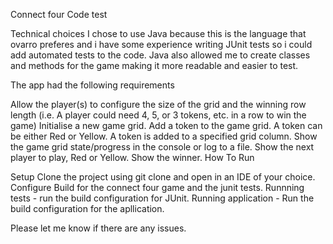 Connect four Code test

Technical choices I chose to use Java because this is the language that ovarro preferes and i have some experience writing JUnit tests so i could add automated tests to the code. Java also allowed me to create classes and methods for the game making it more readable and easier to test.

The app had the following requirements

Allow the player(s) to configure the size of the grid and the winning row length (i.e. A player could need 4, 5, or 3 tokens, etc. in a row to win the game)
Initialise a new game grid.
Add a token to the game grid. A token can be either Red or Yellow. A token is added to a specified grid column.
Show the game grid state/progress in the console or log to a file.
Show the next player to play, Red or Yellow.
Show the winner.
How To Run

Setup Clone the project using git clone and open in an IDE of your choice. Configure Build for the connect four game and the junit tests. Runnning tests - run the build configuration for JUnit. Running application - Run the build configuration for the apllication.

Please let me know if there are any issues.
